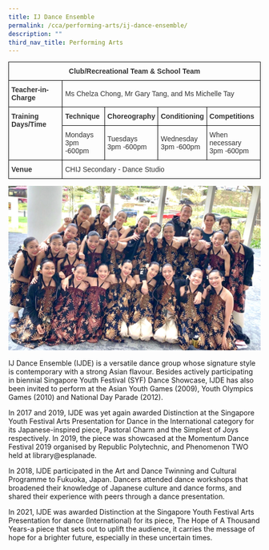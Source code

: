 ```yaml
---
title: IJ Dance Ensemble
permalink: /cca/performing-arts/ij-dance-ensemble/
description: ""
third_nav_title: Performing Arts
---
```

<style type="text/css">
.tg  {border-collapse:collapse;border-spacing:0;}
.tg td{border-color:black;border-style:solid;border-width:1px;font-family:Arial, sans-serif;font-size:14px;
  overflow:hidden;padding:10px 5px;word-break:normal;}
.tg th{border-color:black;border-style:solid;border-width:1px;font-family:Arial, sans-serif;font-size:14px;
  font-weight:normal;overflow:hidden;padding:10px 5px;word-break:normal;}
.tg .tg-pvk6{color:#333;text-align:left;vertical-align:middle}
.tg .tg-7n5n{color:#333;font-weight:bold;text-align:center;vertical-align:top}
.tg .tg-osjb{color:#333;font-weight:bold;text-align:left;vertical-align:top}
</style>
<table class="tg">
<thead>
  <tr>
    <th class="tg-7n5n" colspan="5">Club/Recreational Team &amp; School Team</th>
  </tr>
</thead>
<tbody>
  <tr>
    <td class="tg-osjb">Teacher-in-Charge<br></td>
    <td class="tg-pvk6" colspan="4"><span style="color:inherit;background-color:transparent">Ms Chelza Chong, Mr Gary Tang, and Ms Michelle Tay</span></td>
  </tr>
  <tr>
    <td class="tg-osjb" rowspan="2">Training Days/Time<br></td>
    <td class="tg-osjb">Technique<br></td>
    <td class="tg-osjb">Choreography<br></td>
    <td class="tg-osjb">Conditioning<br></td>
    <td class="tg-osjb">Competitions<br></td>
  </tr>
  <tr>
    <td class="tg-pvk6"><span style="color:inherit;background-color:transparent">Mondays</span><br><span style="color:inherit;background-color:transparent">3pm -600pm</span></td>
    <td class="tg-pvk6"><span style="color:inherit;background-color:transparent">Tuesdays</span><br><span style="color:inherit;background-color:transparent">3pm -600pm</span></td>
    <td class="tg-pvk6"><span style="color:inherit;background-color:transparent">Wednesday</span><br><span style="color:inherit;background-color:transparent">3pm -600pm</span></td>
    <td class="tg-pvk6"><span style="color:inherit;background-color:transparent">When necessary</span><br><span style="color:inherit;background-color:transparent">3pm -600pm</span></td>
  </tr>
  <tr>
    <td class="tg-osjb">Venue</td>
    <td class="tg-pvk6" colspan="4"><span style="color:inherit;background-color:transparent">CHIJ Secondary - Dance Studio</span></td>
  </tr>
</tbody>
</table>

![](/images/Dance%20Ensemble%203.jpg)

IJ Dance Ensemble (IJDE) is a versatile dance group whose signature style is contemporary with a strong Asian flavour. Besides actively participating in biennial Singapore Youth Festival (SYF) Dance Showcase, IJDE has also been invited to perform at the Asian Youth Games (2009), Youth Olympics Games (2010) and National Day Parade (2012).

  

In 2017 and 2019, IJDE was yet again awarded Distinction at the Singapore Youth Festival Arts Presentation for Dance in the International category for its Japanese-inspired piece, Pastoral Charm and the Simplest of Joys respectively. In 2019, the piece was showcased at the Momentum Dance Festival 2019 organised by Republic Polytechnic, and Phenomenon TWO held at library@esplanade.  

  

In 2018, IJDE participated in the Art and Dance Twinning and Cultural Programme to Fukuoka, Japan. Dancers attended dance workshops that broadened their knowledge of Japanese culture and dance forms, and shared their experience with peers through a dance presentation.&nbsp;

  

In 2021, IJDE was awarded Distinction at the Singapore Youth Festival Arts Presentation for dance (International) for its piece, The Hope of A Thousand Years-a piece that sets out to uplift the audience, it carries the message of hope for a brighter future, especially in these uncertain times.